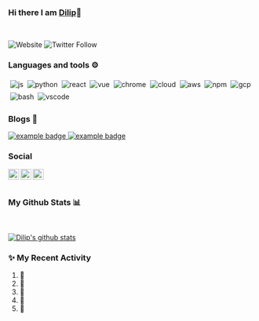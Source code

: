 ### Hi there I am [Dilip](https://www.linkedin.com/in/dilip-patel-php)👋 
<br> 

![Website]() 
![Twitter Follow]()

### Languages and tools ⚙️ 
<!-- For more icons please follow  https://github.com/MikeCodesDotNET/ColoredBadges --> 
 <p> 
 <img src=""><img src="https://raw.githubusercontent.com/rishabkumar7/rishabkumar7/master/svg/dev/languages/js.svg" alt="js" style="vertical-align:top; margin:4px"><img src="https://raw.githubusercontent.com/rishabkumar7/rishabkumar7/master/svg/dev/languages/python.svg" alt="python" style="vertical-align:top; margin:4px"><img src="https://raw.githubusercontent.com/rishabkumar7/rishabkumar7/master/svg/dev/frameworks/react.svg" alt="react" style="vertical-align:top; margin:4px"><img src="https://raw.githubusercontent.com/rishabkumar7/rishabkumar7/master/svg/dev/frameworks/vue.svg" alt="vue" style="vertical-align:top; margin:4px"><img src="https://raw.githubusercontent.com/rishabkumar7/rishabkumar7/master/svg/dev/misc/chrome.svg" alt="chrome" style="vertical-align:top; margin:4px"><img src="https://raw.githubusercontent.com/rishabkumar7/rishabkumar7/master/svg/dev/misc/cloud.svg" alt="cloud" style="vertical-align:top; margin:4px"><img src="https://raw.githubusercontent.com/rishabkumar7/rishabkumar7/master/svg/dev/services/aws.svg" alt="aws" style="vertical-align:top; margin:4px"><img src="https://raw.githubusercontent.com/rishabkumar7/rishabkumar7/master/svg/dev/services/npm.svg" alt="npm" style="vertical-align:top; margin:4px"><img src="https://raw.githubusercontent.com/rishabkumar7/rishabkumar7/master/svg/dev/services/gcp.svg" alt="gcp" style="vertical-align:top; margin:4px"><img src="https://raw.githubusercontent.com/rishabkumar7/rishabkumar7/master/svg/dev/tools/bash.svg" alt="bash" style="vertical-align:top; margin:4px"><img src="https://raw.githubusercontent.com/rishabkumar7/rishabkumar7/master/svg/dev/tools/visualstudio_code.svg" alt="vscode" style="vertical-align:top; margin:4px"> 

</p> 

### Blogs 🌱 

<a href="https://dev.to/dilippatel">
 <img src="https://raw.githubusercontent.com/rishabkumar7/rishabkumar7/master/svg/blogs/devto.svg" alt="example badge" style="vertical-align:top margin:6px 4px"> 
</a> 
<a href=""> 
 <img src="https://raw.githubusercontent.com/rishabkumar7/rishabkumar7/master/svg/blogs/wordpress.svg" alt="example badge" style="vertical-align:top margin:6px 4px"> 
</a> 


### Social 
<a href="https://twitter.com/Dilip_S_Patel?s=09"> 
 <img align="left" alt="Hemant Joshi| Twitter" width="22px" src="https://cdn.jsdelivr.net/npm/simple-icons@v3/icons/twitter.svg"> 
</a> 
<a href="https://www.linkedin.com/in/dilip-patel-php"> 
 <img align="left" alt="Linkedin" width="22px" src="https://cdn.jsdelivr.net/npm/simple-icons@v3/icons/linkedin.svg"> 
</a> 
<a href="https://www.reddit.com/user/DilipPatel007"> 
 <img align="left" alt=" Reddit" width="22px" src="https://cdn.jsdelivr.net/npm/simple-icons@v3/icons/reddit.svg"> 
</a> 
<br> 

<br> 

### My Github Stats 📊 

<br> 
  
[![Dilip's github stats](https://github-readme-stats.vercel.app/api?username=DilipPatel007&amp;show_icons=true&amp;title_color=fff&amp;icon_color=79ff97&amp;text_color=9f9f9f&amp;bg_color=151515)](https://github.com/anuraghazra/github-readme-stats) 
  <!--
For future use
<a href="https://www.instagram.com/hemant.gz/">
  <img align="left" alt="Instagram" width="22px" src="https://cdn.jsdelivr.net/npm/simple-icons@v3/icons/instagram.svg" />
</a>
<a href="https://leetcode.com//">
  <img align="left" alt="Leetcode" width="22px" src="https://cdn.jsdelivr.net/npm/simple-icons@v3/icons/leetcode.svg" />
</a>
--> 



### ✨ My Recent Activity 
<!--START_SECTION:activity--> 
1. 🎉 
2. 💪 
3. 🎉 
4. 💪 
5. 🎉 
<!--END_SECTION:activity--> 




<br> 
<br> 
  
<!--
**DilipPatel007/dilippatel007** is a ✨ _special_ ✨ repository because its `README.md` (this file) appears on your GitHub profile.

Here are some ideas to get you started:

- 🔭 I’m currently working on ...
- 🌱 I’m currently learning ...
- 👯 I’m looking to collaborate on ...
- 🤔 I’m looking for help with ...
- 💬 Ask me about ...
- 📫 How to reach me: ...
- 😄 Pronouns: ...
- ⚡ Fun fact: ...
--> 
 

